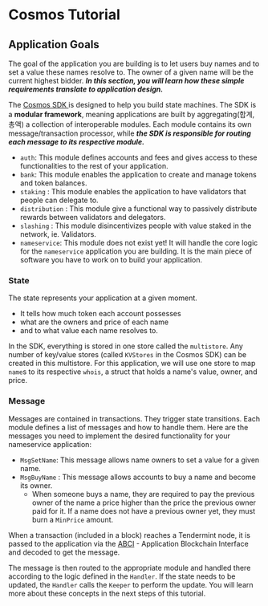 # Cosmos Tutorial

## Application Goals

The goal of the application you are building is to let users buy names and to set a value these names resolve to. The owner of a given name will be the current highest bidder. ***In this section, you will learn how these simple requirements translate to application design.***

The [Cosmos SDK](https://github.com/cosmos/cosmos-sdk/)[ ](https://github.com/cosmos/cosmos-sdk/) is designed to help you build state machines. The SDK is a **modular framework**, meaning applications are built by aggregating(합계, 총액) a collection of interoperable modules. Each module contains its own message/transaction processor, while ***the SDK is responsible for routing each message to its respective module.***

- `auth`: This module defines accounts and fees and gives access to these functionalities to the rest of your application.
- `bank`: This module enables the application to create and manage tokens and token balances.
- `staking` : This module enables the application to have validators that people can delegate to.
- `distribution` : This module give a functional way to passively distribute rewards between validators and delegators.
- `slashing` : This module disincentivizes people with value staked in the network, ie. Validators.
- `nameservice`: This module does not exist yet! It will handle the core logic for the `nameservice` application you are building. It is the main piece of software you have to work on to build your application.

### State

The state represents your application at a given moment.

- It tells how much token each account possesses
- what are the owners and price of  each name
- and to what value each name resolves to.

In the SDK, everything is stored in one store called the `multistore`. Any number of key/value stores (called `KVStores` in the Cosmos SDK) can be created in this multistore. For this application, we will use one store to map `name`s to its respective `whois`, a struct that holds a name's value, owner, and price.

### Message

Messages are contained in transactions. They trigger state transitions. Each module defines a list of messages and how to handle them. Here are the messages you need to implement the desired functionality for your nameservice application:

- `MsgSetName`: This message allows name owners to set a value for a given name.
- `MsgBuyName` : This message allows accounts to buy a name and become its owner. 
  - When someone buys a name, they are required to pay the previous owner of the name a price higher than the price the previous owner paid for it. If a name does not have a previous owner yet, they must burn a `MinPrice` amount.

When a transaction (included in a block) reaches a Tendermint node, it is passed to the application via the [ABCI](https://github.com/tendermint/tendermint/tree/master/abci) - Application Blockchain Interface and decoded to get the message.

The message is then routed to the  appropriate module and handled there according to the logic defined in the `Handler`. If the state needs to be updated, the `Handler` calls the `Keeper` to perform the update. You will learn more about these concepts in the next steps of this tutorial.